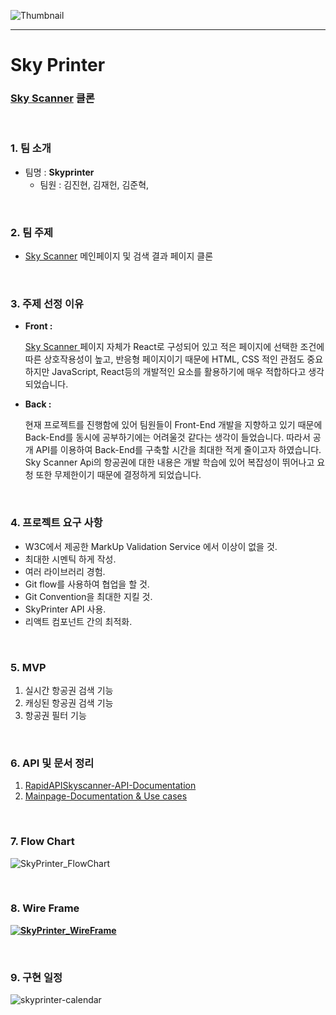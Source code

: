 ![Thumbnail](https://user-images.githubusercontent.com/31315644/74083056-1f17ce80-4aa3-11ea-950a-371118f8f12a.png)

---

# Sky Printer

### **[Sky Scanner](https://www.skyscanner.co.kr/) 클론**

<br/>

### 1. 팀 소개

- 팀명 : **Skyprinter**
  - 팀원 : 김진현, 김재헌, 김준혁,

<br/>

### 2. 팀 주제

- [Sky Scanner](https://www.skyscanner.co.kr/) 메인페이지 및 검색 결과 페이지 클론

<br/>

### 3. 주제 선정 이유

- **Front :**

  [Sky Scanner ](https://www.skyscanner.com/)페이지 자체가 React로 구성되어 있고 적은 페이지에 선택한 조건에 따른 상호작용성이 높고, 반응형 페이지이기 때문에 HTML, CSS 적인 관점도 중요하지만 JavaScript, React등의 개발적인 요소를 활용하기에 매우 적합하다고 생각되었습니다.

- **Back :**

  현재 프로젝트를 진행함에 있어 팀원들이 Front-End 개발을 지향하고 있기 때문에 Back-End를 동시에 공부하기에는 어려울것 같다는 생각이 들었습니다. 따라서 공개 API를 이용하여 Back-End를 구축할 시간을 최대한 적게 줄이고자 하였습니다. Sky Scanner Api의 항공권에 대한 내용은 개발 학습에 있어 복잡성이 뛰어나고 요청 또한 무제한이기 때문에 결정하게 되었습니다.

<br/>

### 4. 프로젝트 요구 사항

- W3C에서 제공한 MarkUp Validation Service 에서 이상이 없을 것.
- 최대한 시멘틱 하게 작성.
- 여러 라이브러리 경험.
- Git flow를 사용하여 협업을 할 것.
- Git Convention을 최대한 지킬 것.
- SkyPrinter API 사용.
- 리액트 컴포넌트 간의 최적화.

<br/>

### 5. MVP

1. 실시간 항공권 검색 기능
2. 캐싱된 항공권 검색 기능
3. 항공권 필터 기능

<br/>

### 6. API 및 문서 정리

1. [RapidAPISkyscanner-API-Documentation](./RapidAPISkyscanner-API-Documentation.md)
2. [Mainpage-Documentation & Use cases](./Mainpage-Use-cases-Documentation.md)

<br/>

### 7. Flow Chart

![SkyPrinter_FlowChart](https://lh6.googleusercontent.com/ipfJkBFAPz8fCGGbsg0xHKXCzrO4xEWqSZ6q6Xfv5hHVmasoDh8pdb-Av8nr323ppoZKtkmyo2W1EVXhVAesH5FUVQh_tYlqBoOHih2n0-iq9n0l0dSynmkVRzZ_b5IzhDLLJr8I)

<br/>

### 8. Wire Frame

[**![SkyPrinter_WireFrame](https://lh3.googleusercontent.com/WRH_SsstNuVq0TJl6OMe13MTXtUQOZUwFEaLLlTDv3ZJWnkuACWxSNpo9Yi1AqaOWIk47pxJ1CJzSnEaOqYHiKtTaRabIWdJpbIm6r1lyqe7QF69Rt5lg4ogBi_Offd0fDMp03BN)**](https://ovenapp.io/view/oSsbyScwAhgp8XeIrhNJRkSI91XFCe1a/)

<br/>

### 9. 구현 일정

![skyprinter-calendar](https://user-images.githubusercontent.com/31315644/75995588-01257880-5f40-11ea-8a1a-94afddb40337.jpeg)

<br/>